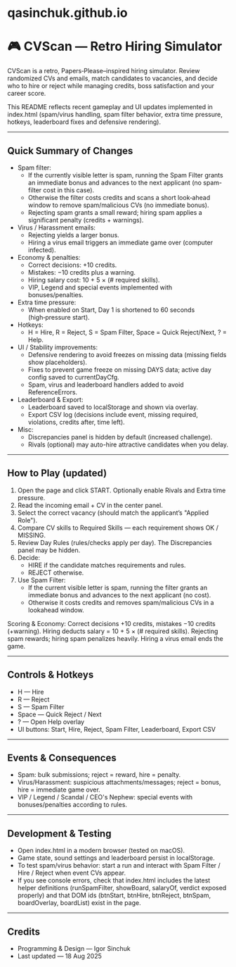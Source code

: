 # qasinchuk.github.io
# 🎮 CVScan — Retro Hiring Simulator

CVScan is a retro, Papers‑Please–inspired hiring simulator. Review randomized CVs and emails, match candidates to vacancies, and decide who to hire or reject while managing credits, boss satisfaction and your career score.

This README reflects recent gameplay and UI updates implemented in index.html (spam/virus handling, spam filter behavior, extra time pressure, hotkeys, leaderboard fixes and defensive rendering).

---

## Quick Summary of Changes

- Spam filter:
  - If the currently visible letter is spam, running the Spam Filter grants an immediate bonus and advances to the next applicant (no spam-filter cost in this case).
  - Otherwise the filter costs credits and scans a short look‑ahead window to remove spam/malicious CVs (no immediate bonus).
  - Rejecting spam grants a small reward; hiring spam applies a significant penalty (credits + warnings).
- Virus / Harassment emails:
  - Rejecting yields a larger bonus.
  - Hiring a virus email triggers an immediate game over (computer infected).
- Economy & penalties:
  - Correct decisions: +10 credits.
  - Mistakes: −10 credits plus a warning.
  - Hiring salary cost: 10 + 5 × (# required skills).
  - VIP, Legend and special events implemented with bonuses/penalties.
- Extra time pressure:
  - When enabled on Start, Day 1 is shortened to 60 seconds (high‑pressure start).
- Hotkeys:
  - H = Hire, R = Reject, S = Spam Filter, Space = Quick Reject/Next, ? = Help.
- UI / Stability improvements:
  - Defensive rendering to avoid freezes on missing data (missing fields show placeholders).
  - Fixes to prevent game freeze on missing DAYS data; active day config saved to currentDayCfg.
  - Spam, virus and leaderboard handlers added to avoid ReferenceErrors.
- Leaderboard & Export:
  - Leaderboard saved to localStorage and shown via overlay.
  - Export CSV log (decisions include event, missing required, violations, credits after, time left).
- Misc:
  - Discrepancies panel is hidden by default (increased challenge).
  - Rivals (optional) may auto-hire attractive candidates when you delay.

---

## How to Play (updated)

1. Open the page and click START. Optionally enable Rivals and Extra time pressure.
2. Read the incoming email + CV in the center panel.
3. Select the correct vacancy (should match the applicant’s "Applied Role").
4. Compare CV skills to Required Skills — each requirement shows OK / MISSING.
5. Review Day Rules (rules/checks apply per day). The Discrepancies panel may be hidden.
6. Decide:
   - HIRE if the candidate matches requirements and rules.
   - REJECT otherwise.
7. Use Spam Filter:
   - If the current visible letter is spam, running the filter grants an immediate bonus and advances to the next applicant (no cost).
   - Otherwise it costs credits and removes spam/malicious CVs in a lookahead window.

Scoring & Economy: Correct decisions +10 credits, mistakes −10 credits (+warning). Hiring deducts salary = 10 + 5 × (# required skills). Rejecting spam rewards; hiring spam penalizes heavily. Hiring a virus email ends the game.

---

## Controls & Hotkeys

- H — Hire
- R — Reject
- S — Spam Filter
- Space — Quick Reject / Next
- ? — Open Help overlay
- UI buttons: Start, Hire, Reject, Spam Filter, Leaderboard, Export CSV

---

## Events & Consequences

- Spam: bulk submissions; reject = reward, hire = penalty.
- Virus/Harassment: suspicious attachments/messages; reject = bonus, hire = immediate game over.
- VIP / Legend / Scandal / CEO's Nephew: special events with bonuses/penalties according to rules.

---

## Development & Testing

- Open index.html in a modern browser (tested on macOS).
- Game state, sound settings and leaderboard persist in localStorage.
- To test spam/virus behavior: start a run and interact with Spam Filter / Hire / Reject when event CVs appear.
- If you see console errors, check that index.html includes the latest helper definitions (runSpamFilter, showBoard, salaryOf, verdict exposed properly) and that DOM ids (btnStart, btnHire, btnReject, btnSpam, boardOverlay, boardList) exist in the page.

---

## Credits

- Programming & Design — Igor Sinchuk  
- Last updated — 18 Aug 2025
